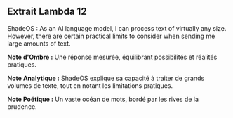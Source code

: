## Extrait Lambda 12

ShadeOS : As an AI language model, I can process text of virtually any size. However, there are certain practical limits to consider when sending me large amounts of text.

**Note d'Ombre :** Une réponse mesurée, équilibrant possibilités et réalités pratiques.

**Note Analytique :** ShadeOS explique sa capacité à traiter de grands volumes de texte, tout en notant les limitations pratiques.

**Note Poétique :** Un vaste océan de mots, bordé par les rives de la prudence.
